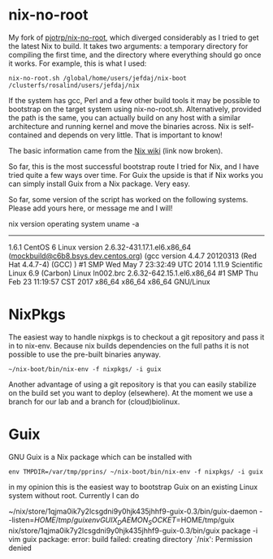 nix-no-root
===========

My fork of [pjotrp/nix-no-root][1], which diverged considerably as I tried to
get the latest Nix to build. It takes two arguments: a temporary directory for
compiling the first time, and the directory where everything should go once it
works. For example, this is what I used:

    nix-no-root.sh /global/home/users/jefdaj/nix-boot /clusterfs/rosalind/users/jefdaj/nix

If the system has gcc, Perl and a few other build tools it may be possible to
bootstrap on the target system using nix-no-root.sh. Alternatively, provided
the path is the same, you can actually build on any host with a similar
architecture and running kernel and move the binaries across. Nix is
self-contained and depends on very little. That is important to know!

The basic information came from the [Nix wiki][2] (link now broken).

So far, this is the most successful bootstrap route I tried for Nix,
and I have tried quite a few ways over time. For Guix the upside is
that if Nix works you can simply install Guix from a Nix package.
Very easy. 

So far, some version of the script has worked on the following systems.
Please add yours here, or message me and I will!

nix version operating system              uname -a
----------- ----------------              --------
1.6.1       CentOS 6                      Linux version 2.6.32-431.17.1.el6.x86_64 (mockbuild@c6b8.bsys.dev.centos.org) (gcc version 4.4.7 20120313 (Red Hat 4.4.7-4) (GCC) ) #1 SMP Wed May 7 23:32:49 UTC 2014
1.11.9      Scientific Linux 6.9 (Carbon) Linux ln002.brc 2.6.32-642.15.1.el6.x86_64 #1 SMP Thu Feb 23 11:19:57 CST 2017 x86_64 x86_64 x86_64 GNU/Linux

# NixPkgs

The easiest way to handle nixpkgs is to checkout a git repository and
pass it in to nix-env. Because nix builds dependencies on the full
paths it is not possible to use the pre-built binaries anyway.

    ~/nix-boot/bin/nix-env -f nixpkgs/ -i guix

Another advantage of using a git repository is that you can easily
stabilize on the build set you want to deploy (elsewhere). At the
moment we use a branch for our lab and a branch for (cloud)biolinux.

# Guix

GNU Guix is a Nix package which can be installed with

    env TMPDIR=/var/tmp/pprins/ ~/nix-boot/bin/nix-env -f nixpkgs/ -i guix 

in my opinion this is the easiest way to bootstrap Guix on an existing
Linux system without root. Currently I can do

   ~/nix/store/1qjma0ik7y2lcsgdni9y0hjk435jhhf9-guix-0.3/bin/guix-daemon --listen=$HOME/tmp/guix
   env GUIX_DAEMON_SOCKET=$HOME/tmp/guix nix/store/1qjma0ik7y2lcsgdni9y0hjk435jhhf9-guix-0.3/bin/guix package -i vim
   guix package: error: build failed: creating directory `/nix': Permission denied
 
[1]: https://github.com/pjotrp/nix-no-root
[2]: https://nixos.org/wiki/How_to_install_nix_in_home_%28on_another_distribution%29
